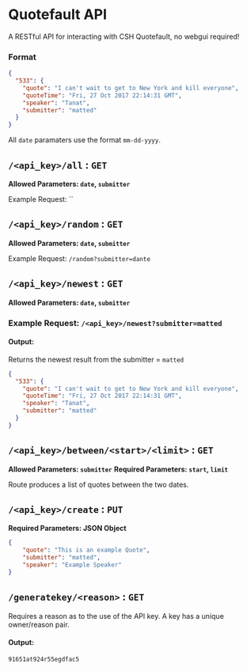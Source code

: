 Quotefault API
==============

A RESTful API for interacting with CSH Quotefault, no webgui required!

### Format

```json
{
  "533": {
    "quote": "I can't wait to get to New York and kill everyone", 
    "quoteTime": "Fri, 27 Oct 2017 22:14:31 GMT", 
    "speaker": "Tanat", 
    "submitter": "matted"
  }
}
```

All `date` paramaters use the format `mm-dd-yyyy`.


## `/<api_key>/all` : `GET`

**Allowed Parameters: `date`, `submitter`**

Example Request: ``

## `/<api_key>/random` : `GET`

**Allowed Parameters: `date`, `submitter`**

Example Request: `/random?submitter=dante`

## `/<api_key>/newest` : `GET`

**Allowed Parameters: `date`, `submitter`**

### Example Request: `/<api_key>/newest?submitter=matted`

#### Output: 

Returns the newest result from the submitter = `matted`

```json
{
  "533": {
    "quote": "I can't wait to get to New York and kill everyone", 
    "quoteTime": "Fri, 27 Oct 2017 22:14:31 GMT", 
    "speaker": "Tanat", 
    "submitter": "matted"
  }
}
```

## `/<api_key>/between/<start>/<limit>` : `GET`

**Allowed Parameters: `submitter`**
**Required Parameters: `start`, `limit`**

Route produces a list of quotes between the two dates. 

## `/<api_key>/create` : `PUT`

**Required Parameters: JSON Object**

```json
{
    "quote": "This is an example Quote",
    "submitter": "matted",
    "speaker": "Example Speaker"
}
```

## `/generatekey/<reason>` : `GET`

Requires a reason as to the use of the API key. A key has a unique owner/reason pair.

#### Output: 

```
91651at924r55egdfac5
```
